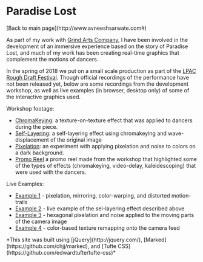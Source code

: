 <b>Paradise Lost</b>
===============
<div>[Back to main page](http://www.avneeshsarwate.com#)</div>


As part of my work with [Grind Arts Company](http://www.grindarts.com/), I have been involved in the development of an immersive experience based on the story of Paradise Lost, and much of my work has been creating real-time graphics that complement the motions of dancers.

In the spring of 2018 we put on a small scale production as part of the [LPAC Rough Draft Festival](http://www.lpac.nyc/rough-draft-2018). Though official recordings of the performance have not been released yet, below are some recordings from the development workshop, as well as live examples (in browser, desktop only) of some of the interactive graphics used. 

Workshop footage:
- [ChromaKeying](https://www.instagram.com/p/BVjCoopAx3q/): a texture-on-texture effect that was applied to dancers during the piece.
- [Self-Layering](https://www.instagram.com/p/BggvgPLjZc9): a self-layering effect using chromakeying and wave-displacement of the original image
- [Pixelation](https://www.instagram.com/p/Bghe61Hhz4q): an experiment with applying pixelation and noise to colors on a dark background. 
- [Promo Reel](https://www.youtube.com/watch?v=adZlVNJmr44) a promo reel made from the workshop that highlighted some of the types of effects (chromakeying, video-delay, kaleidescoping) that were used with the dancers. 

Live Examples:
- [Example 1](https://avneeshsarwate.github.io/The_Force/?ae_peanutButter6) - pixelation, mirroring, color-warping, and distorted motion-trails
- [Example 2](https://avneeshsarwate.github.io/The_Force/?ae_peanutButter0) - live example of the sel-layering effect described above
- [Example 3](https://avneeshsarwate.github.io/The_Force/?hexLumaDiffBlock) - hexagonal pixelation and noise applied to the moving parts of the camera image
- [Example 4](https://avneeshsarwate.github.io/The_Force/?ae_peanutButter7) - color-based texture remapping onto the camera feed


<footer>*This site was built using  [jQuery](http://jquery.com/), [Marked](https://github.com/chjj/marked), and [Tufte CSS](https://github.com/edwardtufte/tufte-css)*</footer>